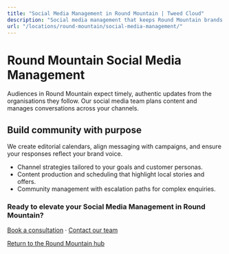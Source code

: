 ```yaml
---
title: "Social Media Management in Round Mountain | Tweed Cloud"
description: "Social media management that keeps Round Mountain brands consistent and engaging."
url: "/locations/round-mountain/social-media-management/"
---
```


# Round Mountain Social Media Management

Audiences in Round Mountain expect timely, authentic updates from the organisations they follow. Our social media team plans content and manages conversations across your channels.

## Build community with purpose

We create editorial calendars, align messaging with campaigns, and ensure your responses reflect your brand voice.

- Channel strategies tailored to your goals and customer personas.
- Content production and scheduling that highlight local stories and offers.
- Community management with escalation paths for complex enquiries.

### Ready to elevate your Social Media Management in Round Mountain?

[Book a consultation](/consultation/) · [Contact our team](/contact/)

[Return to the Round Mountain hub](/locations/round-mountain/)
